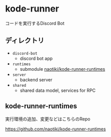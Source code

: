# kode-runner
コードを実行するDiscord Bot

## ディレクトリ
* `discord-bot`
  * discord bot app
* `runtimes`
  * submodule [naotiki/kode-runner-runtimes](https://github.com/naotiki/kode-runner-runtimes)
* `server`
  * backend server
* `shared`
  * shared data model, services for RPC
 

## kode-runner-runtimes
実行環境の追加、変更などはこちらのRepo

https://github.com/naotiki/kode-runner-runtimes

